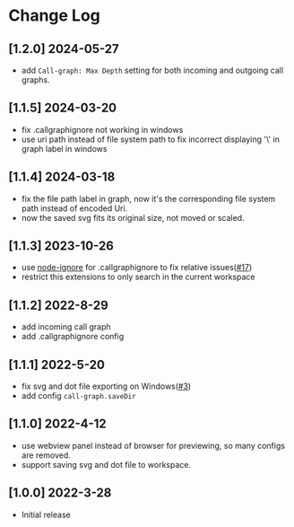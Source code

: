 # Change Log

## [1.2.0] 2024-05-27
- add `Call-graph: Max Depth` setting for both incoming and outgoing call graphs.

## [1.1.5] 2024-03-20

- fix .callgraphignore not working in windows
- use uri path instead of file system path to fix incorrect displaying '\\' in graph label in windows

## [1.1.4] 2024-03-18

- fix the file path label in graph, now it's the corresponding file system path instead of encoded Uri.
- now the saved svg fits its original size, not moved or scaled.

## [1.1.3] 2023-10-26

- use [node-ignore](https://www.npmjs.com/package/ignore) for .callgraphignore to fix relative issues([#17](https://github.com/beicause/call-graph/pull/17))
- restrict this extensions to only search in the current workspace

## [1.1.2] 2022-8-29

- add incoming call graph
- add .callgraphignore config

## [1.1.1] 2022-5-20

- fix svg and dot file exporting on Windows([#3](https://github.com/beicause/call-graph/issues/3))
- add config `call-graph.saveDir`

## [1.1.0] 2022-4-12

- use webview panel instead of browser for previewing, so many configs are removed.
- support saving svg and dot file to workspace.

## [1.0.0] 2022-3-28

- Initial release